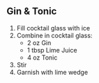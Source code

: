 ## Gin & Tonic

1. Fill cocktail glass with ice
2. Combine in cocktail glass:
	- 2 oz Gin
	- 1 tbsp Lime Juice  
	- 4 oz Tonic        
2. Stir
3. Garnish with lime wedge
